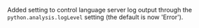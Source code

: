 Added setting to control language server log output through the `python.analysis.logLevel` setting (the default is now 'Error').
